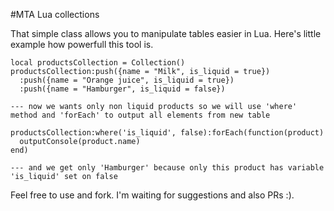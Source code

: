#MTA Lua collections

That simple class allows you to manipulate tables easier in Lua. Here's little example how powerfull this tool is.
```
local productsCollection = Collection()
productsCollection:push({name = "Milk", is_liquid = true})
  :push({name = "Orange juice", is_liquid = true})
  :push({name = "Hamburger", is_liquid = false})
  
--- now we wants only non liquid products so we will use 'where' method and 'forEach' to output all elements from new table

productsCollection:where('is_liquid', false):forEach(function(product)
  outputConsole(product.name)
end)

--- and we get only 'Hamburger' because only this product has variable 'is_liquid' set on false
```

Feel free to use and fork. I'm waiting for suggestions and also PRs :).
